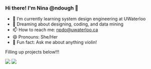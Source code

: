 ### Hi there! I'm Nina @ndough 👋

- 🔭 I’m currently learning system design engineering at UWaterloo
- 🌱 Dreaming about designing, coding, and data mining
- 📫 How to reach me: npdo@uwaterloo.ca
- 😄 Pronouns: She/Her
- 🎻 Fun fact: Ask me about anything violin!

Filling up projects below!!!

<img src="https://github-readme-stats.vercel.app/api/top-langs?username=ndough"/>
<picture>
<source 
  srcset="https://github-readme-stats.vercel.app/api?username=ndougha&show_icons=true&theme=dark"
  media="(prefers-color-scheme: dark)"
/>
<img src="https://github-readme-stats.vercel.app/api?username=ndough&show_icons=true" />
</picture>

<!--
**ndough/ndough** is a ✨ _special_ ✨ repository because its `README.md` (this file) appears on your GitHub profile.

-->

